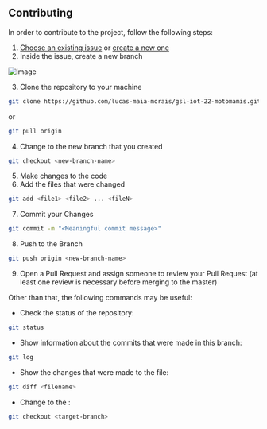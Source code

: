 <!-- CONTRIBUTING -->
## Contributing

In order to contribute to the project, follow the following steps:

1. [Choose an existing issue](https://github.com/lucas-maia-morais/gsl-iot-22-motomamis/issues) or [create a new one](https://github.com/lucas-maia-morais/gsl-iot-22-motomamis/issues/new/choose) 
2. Inside the issue, create a new branch

![image](https://user-images.githubusercontent.com/60040236/201423672-63c70f87-7cce-4258-9a7c-5a21f5bbb086.png)

3. Clone the repository to your machine 
```sh
git clone https://github.com/lucas-maia-morais/gsl-iot-22-motomamis.git
```
or
```sh
git pull origin
```
4. Change to the new branch that you created 
```sh
git checkout <new-branch-name>
```
5. Make changes to the code
6. Add the files that were changed 
```sh
git add <file1> <file2> ... <fileN>
```
7. Commit your Changes 
```sh
git commit -m "<Meaningful commit message>"
```
8. Push to the Branch 
```sh
git push origin <new-branch-name>
```
9. Open a Pull Request and assign someone to review your Pull Request (at least one review is necessary before merging to the master)



Other than that, the following commands may be useful:
* Check the status of the repository:
```sh
git status
```
* Show information about the commits that were made in this branch: 
```sh
git log
```
* Show the changes that were made to the file: 
```sh
git diff <filename>
```
* Change to the <target-branch>:
```sh
git checkout <target-branch>
```